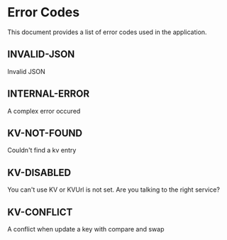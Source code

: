 # Error Codes

This document provides a list of error codes used in the application.

## INVALID-JSON

Invalid JSON

## INTERNAL-ERROR

A complex error occured

## KV-NOT-FOUND

Couldn't find a kv entry

## KV-DISABLED

You can't use KV or KVUrl is not set. Are you talking to the right service?

## KV-CONFLICT

A conflict when update a key with compare and swap

